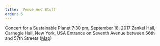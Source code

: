 ```yaml
---
title:  Venue And Stuff
order: 5
---
```

Concert for a Sustainable Planet
7:30 pm, September 18, 2017
Zankel Hall, Carnegie Hall, New York, USA
Entrance on Seventh Avenue between 56th and 57th Streets  ([Map](https://goo.gl/maps/JjqXNNranpM2))
